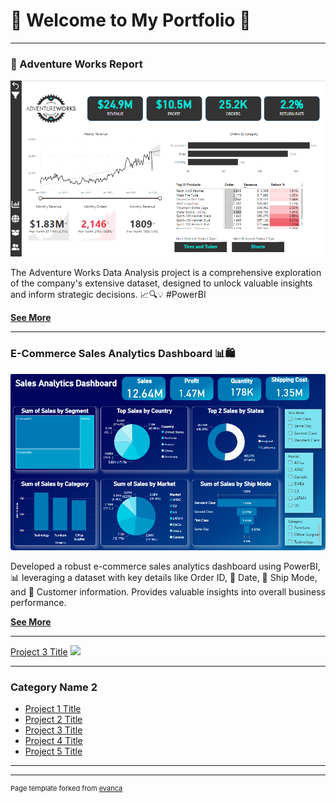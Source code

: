 # 🌟 Welcome to My Portfolio 🌟 

---

### 🚀 Adventure Works Report 

![Adventure Works Report](images/AdventureWorks_Reports/AdventureWorks_Exec.png)

The Adventure Works Data Analysis project is a comprehensive exploration of the company's extensive dataset, designed to unlock valuable insights and inform strategic decisions. 📈🔍💡 #PowerBI

[**See More**](/sample_page.md)

---

### E-Commerce Sales Analytics Dashboard 📊🛍️

![E-commerce Sales Analytics Dashboard](images/SalesAnalytics_Dashboard/SalesAnalytics_Dashboard.png)

Developed a robust e-commerce sales analytics dashboard using PowerBI, 📊 leveraging a dataset with key details like Order ID, 📅 Date, 🚚 Ship Mode, and 👤 Customer information. Provides valuable insights into overall business performance.

[**See More**](/sample_page.md)

---
[Project 3 Title](http://example.com/)
<img src="images/dummy_thumbnail.jpg?raw=true"/>

---

### Category Name 2

- [Project 1 Title](http://example.com/)
- [Project 2 Title](http://example.com/)
- [Project 3 Title](http://example.com/)
- [Project 4 Title](http://example.com/)
- [Project 5 Title](http://example.com/)

---




---
<p style="font-size:11px">Page template forked from <a href="https://github.com/evanca/quick-portfolio">evanca</a></p>
<!-- Remove above link if you don't want to attibute -->
